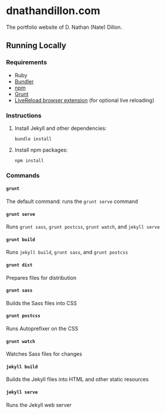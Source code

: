 # dnathandillon.com

The portfolio website of D. Nathan (Nate) Dillon.

## Running Locally

### Requirements

- Ruby
- [Bundler](http://bundler.io/)
- [npm](https://www.npmjs.com/)
- [Grunt](http://gruntjs.com/)
- [LiveReload browser extension](http://livereload.com/extensions/) (for optional live reloading)

### Instructions

1. Install Jekyll and other dependencies:

    ```
    bundle install
    ```

2. Install npm packages:

    ```
    npm install
    ```

### Commands

#### `grunt`

The default command: runs the `grunt serve` command

#### `grunt serve`

Runs `grunt sass`, `grunt postcss`, `grunt watch`, and `jekyll serve`

#### `grunt build`

Runs `jekyll build`, `grunt sass`, and `grunt postcss`

#### `grunt dist`

Prepares files for distribution

#### `grunt sass`

Builds the Sass files into CSS

#### `grunt postcss`

Runs Autoprefixer on the CSS

#### `grunt watch`

Watches Sass files for changes

#### `jekyll build`

Builds the Jekyll files into HTML and other static resources

#### `jekyll serve`

Runs the Jekyll web server
